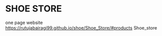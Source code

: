 # SHOE STORE
one page website
https://rutujabairagi99.github.io/shoe/Shoe_Store/#products Shoe_store
